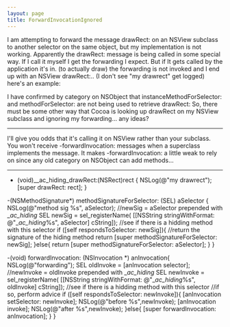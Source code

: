 ```yaml
---
layout: page
title: ForwardInvocationIgnored
---
```


I am attempting  to forward the message drawRect: on an NSView subclass to another selector on the same object, but my implementation is not working.  Apparently the drawRect: message is being called in some special way.  If I call it myself I get the forwarding I expect.  But if It gets called by the application it's in. (to actually draw) the forwarding is not invoked and I end up with an NSView drawRect:..  (I don't see "my drawrect" get logged)  here's an example:

I have confirmed by category on NSObject that instanceMethodForSelector: and methodForSelector: are not being used to retrieve drawRect:
So, there must be some other way that Cocoa is looking up drawRect on my NSView subclass and ignoring my forwarding...
any ideas?

----

I'll give you odds that it's calling it on NSView rather than your subclass. You won't receive -forwardInvocation: messages when a superclass implements the message. It makes -forwardInvocation: a little weak to rely on since any old category on NSObject can add methods...

----

    

- (void)__ac_hiding_drawRect:(NSRect)rect {
    NSLog(@"my drawrect");
    [super drawRect: rect];
}

-(NSMethodSignature*) methodSignatureForSelector: (SEL) aSelector {
    NSLog(@"method sig %s", aSelector);
    //newSig = aSelector prepended with __ac_hiding_
    SEL newSig = sel_registerName(
        [[NSString stringWithFormat: @"__ac_hiding_%s", aSelector] cString]);
    //see if there is a hidding method with this selector
    if ([self respondsToSelector: newSig]){
        //return the signature of the hiding method
	return [super methodSignatureForSelector: newSig];
    }else{
	return [super methodSignatureForSelector: aSelector];
    }
}

-(void) forwardInvocation: (NSInvocation *) anInvocation{
    NSLog(@"forwarding");
    SEL oldInvoke = [anInvocation selector];
    //newInvoke = oldInvoke prepended with __ac_hiding_
    SEL newInvoke = sel_registerName(
        [[NSString stringWithFormat: @"__ac_hiding_%s", oldInvoke] cString]);
    //see if there is a hidding method with this selector
    //if so, perform advice
    if ([self respondsToSelector: newInvoke]){
        [anInvocation setSelector: newInvoke];
	NSLog(@"before %s",newInvoke);
	[anInvocation invoke];
	NSLog(@"after %s",newInvoke);
    }else{
	[super forwardInvocation: anInvocation];
    }
}


